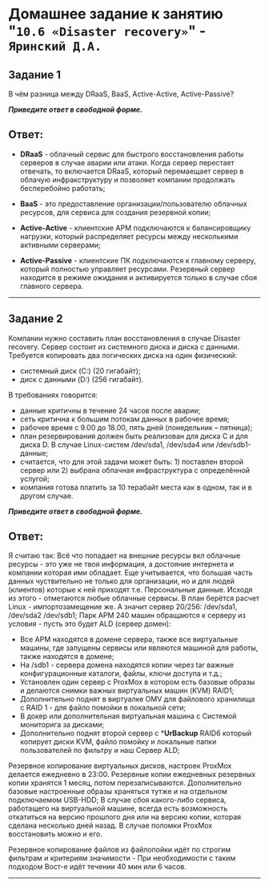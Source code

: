 # Домашнее задание к занятию "`10.6 «Disaster recovery»`" - `Яринский Д.А.`

## Задание 1

В чём разница между DRaaS, BaaS, Active-Active, Active-Passive?

***Приведите ответ в свободной форме.***

## Ответ:

  - **DRaaS** - облачный сервис для быстрого восстановления работы серверов в случае аварии или атаки.
  Когда сервер перестает отвечать, то включается DRaaS, который перемаещает 
  сервер в облачую инфракструктуру и позволяет компании продолжать бесперебойно работать;

  - **BaaS** - это предоставление организации/пользователю облачных ресурсов, для сервиса для создания резервной копии;

  - **Active-Active** - клиентские АРМ подключаются к балансировщику нагрузки, который распределяет ресурсы
  между несколькими активными серверами;

  - **Active-Passive** - клиентские ПК подключаются к главному серверу, который полностью управляет ресурсами. 
    Резервный сервер находится в режиме ожидания и активируется только в случае сбоя главного сервера.

---

## Задание 2

Компании нужно составить план восстановления в случае Disaster recovery. Сервер состоит из системного диска и диска с данными. Требуется копировать два логических диска на один физический:
  - системный диск (C:) (20 гигабайт);
  - диск с данными (D:) (256 гигабайт).

В требованиях говорится:

  - данные критичны в течение 24 часов после аварии;
  - сеть критична к большим потокам данных в рабочее время;
  - рабочее время с 9.00 до 18.00, пять дней (понедельник – пятница);
  - план резервирования должен быть реализован для диска C и для диска D. В случае Linux-систем /dev/sda1, /dev/sda4 или /dev/sdb1-данные;
  - считается, что для этой задачи может быть: 1) поставлен второй сервер или 2) выбрана облачная инфраструктура с определённой услугой;
  - компания готова платить за 10 терабайт места как в одном, так и в другом случае.

***Приведите ответ в свободной форме.***

## Ответ:

Я считаю так: Всё что попадает на внешние ресурсы вкл облачные ресурсы - это уже не твоя информация, а достояние интернета и компании которая
ими обладает. Еще учитывается, что большая часть данных чуствительно не только для организации, но и для людей (клиентов) которые к ней приходят т.е.
Персональные данные. 
Исходя из этого - отметаются любые облачные сервисы.
 В план берётся расчет Linux - импортозамещение же. А значит сервер 20/256: /dev/sda1, /dev/sda2 /dev/sdb1;
 Парк АРМ 240 машин обращаются к серверу из условия - пусть это будет ALD (сервер домен):

  - Все АРМ находятся в домене сервера, также все виртуальные машины, где запущены сервисы или являются машиной для работы,
    также находятся в домене; 
  - На /sdb1 - сервера домена находятся копии через tar важные конфигурационные каталоги, файлы, ключи доступа и т.д.;
  - Установлен один сервер с ProxMox в котором есть базовые образы и делаются снимки важных виртуальных машин (KVM)
    RAID1;
  - Дополнительно поднят в виртуалке OMV для файлового хранилища с RAID 1 - для файло помойки в локальной сети;
  - В докер или дополнительная виртуальная машина с Системой мониторига за дисками;
  - Дополнительно поднят второй сервер с ***UrBackup** RAID6 который копирует диски KVM, файло помойку и локальные папки пользователей по фильтру и наш
    Сервер ALD;
  
  Резервное копирование виртуальных дисков, настроек ProxMox делается ежедневно в 23:00. Резервные копии ежедневных резервных копии хранятся 1 месяц, 
  потом перезаписываются. Дополнительно базовые настроенные образы храняться тутже и на отдельном подключаемом USB-HDD; В случае сбоя какого-либо сервиса, работащего на виртуальной машине, всегда есть возможность откатиться на версию прошлого дня или на версию копии, которая сделана несколько дней назад. 
  В случае поломки ProxMox восстановить можно и его.

  Резервное копирование файлов из файлопойки идёт по строгим фильтрам и критериям значимости - При необходимости с таким подходом Вост-е идёт течении 
  40 мин или 6 часов.


---